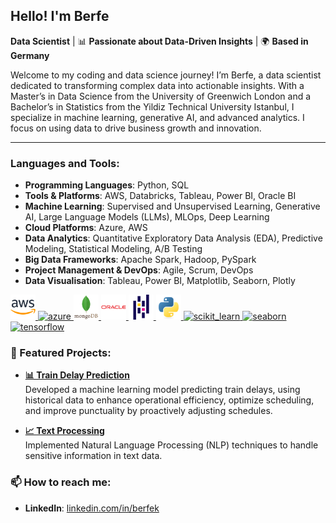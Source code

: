 ## Hello! I'm Berfe

**Data Scientist** | 📊 **Passionate about Data-Driven Insights** | 🌍 **Based in Germany**


Welcome to my coding and data science journey! I’m Berfe, a data scientist dedicated to transforming complex data into actionable insights. With a Master’s in Data Science from the University of Greenwich London and a Bachelor’s in Statistics from the Yildiz Technical University Istanbul, I specialize in machine learning, generative AI, and advanced analytics. I focus on using data to drive business growth and innovation.



---

### Languages and Tools:

- **Programming Languages**: Python, SQL  
- **Tools & Platforms**: AWS, Databricks, Tableau, Power BI, Oracle BI  
- **Machine Learning**: Supervised and Unsupervised Learning, Generative AI, Large Language Models (LLMs), MLOps, Deep Learning
- **Cloud Platforms**: Azure, AWS
- **Data Analytics**: Quantitative Exploratory Data Analysis (EDA), Predictive Modeling, Statistical Modeling, A/B Testing
- **Big Data Frameworks**: Apache Spark, Hadoop, PySpark
- **Project Management & DevOps**: Agile, Scrum, DevOps
- **Data Visualisation**: Tableau, Power BI, Matplotlib, Seaborn, Plotly

<p align="left"> <a href="https://aws.amazon.com" target="_blank" rel="noreferrer"> <img src="https://raw.githubusercontent.com/devicons/devicon/master/icons/amazonwebservices/amazonwebservices-original-wordmark.svg" alt="aws" width="40" height="40"/> </a> <a href="https://azure.microsoft.com/en-in/" target="_blank" rel="noreferrer"> <img src="https://www.vectorlogo.zone/logos/microsoft_azure/microsoft_azure-icon.svg" alt="azure" width="40" height="40"/> </a> <a href="https://www.mongodb.com/" target="_blank" rel="noreferrer"> <img src="https://raw.githubusercontent.com/devicons/devicon/master/icons/mongodb/mongodb-original-wordmark.svg" alt="mongodb" width="40" height="40"/> </a> <a href="https://www.oracle.com/" target="_blank" rel="noreferrer"> <img src="https://raw.githubusercontent.com/devicons/devicon/master/icons/oracle/oracle-original.svg" alt="oracle" width="40" height="40"/> </a> <a href="https://pandas.pydata.org/" target="_blank" rel="noreferrer"> <img src="https://raw.githubusercontent.com/devicons/devicon/2ae2a900d2f041da66e950e4d48052658d850630/icons/pandas/pandas-original.svg" alt="pandas" width="40" height="40"/> </a> <a href="https://www.python.org" target="_blank" rel="noreferrer"> <img src="https://raw.githubusercontent.com/devicons/devicon/master/icons/python/python-original.svg" alt="python" width="40" height="40"/> </a> <a href="https://scikit-learn.org/" target="_blank" rel="noreferrer"> <img src="https://upload.wikimedia.org/wikipedia/commons/0/05/Scikit_learn_logo_small.svg" alt="scikit_learn" width="40" height="40"/> </a> <a href="https://seaborn.pydata.org/" target="_blank" rel="noreferrer"> <img src="https://seaborn.pydata.org/_images/logo-mark-lightbg.svg" alt="seaborn" width="40" height="40"/> </a> <a href="https://www.tensorflow.org" target="_blank" rel="noreferrer"> <img src="https://www.vectorlogo.zone/logos/tensorflow/tensorflow-icon.svg" alt="tensorflow" width="40" height="40"/> </a> </p>


### 📌 Featured Projects:

- **[📊 Train Delay Prediction](https://github.com/berfek/train-delay-prediction)**  
  Developed a machine learning model predicting train delays, using historical data to enhance operational efficiency, optimize scheduling, and improve punctuality by proactively adjusting schedules.

- **[📈 Text Processing](https://github.com/berfek/text-processing )**  
  Implemented Natural Language Processing (NLP) techniques to handle sensitive information in text data. 

### 📫 How to reach me:
- **LinkedIn**: [linkedin.com/in/berfek](https://www.linkedin.com/in/berfekolcak/)  


<!--
**berfek/berfek** is a ✨ _special_ ✨ repository because its `README.md` (this file) appears on your GitHub profile.

Here are some ideas to get you started:

- 🔭 I’m currently working on ...
- 🌱 I’m currently learning ...
- 👯 I’m looking to collaborate on ...
- 🤔 I’m looking for help with ...
- 💬 Ask me about ...
- 📫 How to reach me: ...
- 😄 Pronouns: ...
- ⚡ Fun fact: ...
-->
